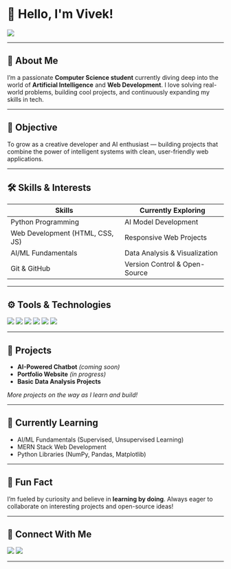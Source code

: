 # 👋 Hello, I'm Vivek!

<a href="https://www.linkedin.com/in/vivek-bhatt-44aa27343/"><img src="https://img.shields.io/badge/-LinkedIn-0072b1?&style=for-the-badge&logo=linkedin&logoColor=white" /></a>

---

## 🚀 About Me

I’m a passionate **Computer Science student** currently diving deep into the world of **Artificial Intelligence** and **Web Development**. I love solving real-world problems, building cool projects, and continuously expanding my skills in tech.

---

## 🎯 Objective

To grow as a creative developer and AI enthusiast — building projects that combine the power of intelligent systems with clean, user-friendly web applications.

---

## 🛠️ Skills & Interests

| Skills                         | Currently Exploring                |
|--------------------------------|------------------------------------|
| Python Programming             | AI Model Development               |
| Web Development (HTML, CSS, JS) | Responsive Web Projects            |
| AI/ML Fundamentals             | Data Analysis & Visualization      |
| Git & GitHub                   | Version Control & Open-Source      |

---

## ⚙️ Tools & Technologies

<div>
    <img src="https://img.shields.io/badge/-Python-3776AB?&style=for-the-badge&logo=Python&logoColor=white" />
    <img src="https://img.shields.io/badge/-HTML5-E34F26?&style=for-the-badge&logo=HTML5&logoColor=white" />
    <img src="https://img.shields.io/badge/-CSS3-1572B6?&style=for-the-badge&logo=CSS3&logoColor=white" />
    <img src="https://img.shields.io/badge/-JavaScript-F7DF1E?&style=for-the-badge&logo=javascript&logoColor=black" />
    <img src="https://img.shields.io/badge/-Git-F05032?&style=for-the-badge&logo=git&logoColor=white" />
    <img src="https://img.shields.io/badge/-GitHub-181717?&style=for-the-badge&logo=github&logoColor=white" />
</div>

---

## 📝 Projects

- **AI-Powered Chatbot** *(coming soon)*
- **Portfolio Website** *(in progress)*
- **Basic Data Analysis Projects**

*More projects on the way as I learn and build!*

---

## 📖 Currently Learning

- AI/ML Fundamentals (Supervised, Unsupervised Learning)
- MERN Stack Web Development
- Python Libraries (NumPy, Pandas, Matplotlib)

---

## 📢 Fun Fact

I’m fueled by curiosity and believe in **learning by doing**. Always eager to collaborate on interesting projects and open-source ideas!

---

## 📩 Connect With Me

<a href="https://www.linkedin.com/in/vivek-bhatt-44aa27343/"><img src="https://img.shields.io/badge/-LinkedIn-0072b1?&style=for-the-badge&logo=linkedin&logoColor=white" /></a>
<a href="mailto:er.vivek.contact@gmail.com"><img src="https://img.shields.io/badge/-Gmail-D14836?&style=for-the-badge&logo=gmail&logoColor=white" /></a>

---
